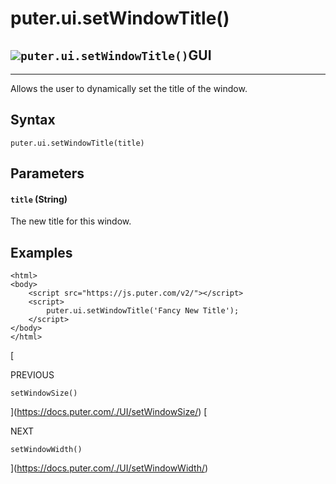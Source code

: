 # puter.ui.setWindowTitle()
![](https://docs.puter.com/./assets/img/function.svg)`puter.ui.setWindowTitle()`GUI
-------------------------------------------------------------

* * *

Allows the user to dynamically set the title of the window.

[](#syntax)Syntax
-----------------

```
puter.ui.setWindowTitle(title)

```


[](#parameters)Parameters
-------------------------

#### [](#-code-title-code-string-)`title` (String)

The new title for this window.

[](#examples)Examples
---------------------

```
<html>
<body>
    <script src="https://js.puter.com/v2/"></script>
    <script>
        puter.ui.setWindowTitle('Fancy New Title');
    </script>
</body>
</html>

```


[

PREVIOUS

`setWindowSize()`



](https://docs.puter.com/./UI/setWindowSize/)
[

NEXT

`setWindowWidth()`

](https://docs.puter.com/./UI/setWindowWidth/)